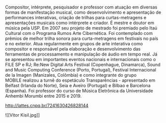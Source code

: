 Compositor, intérprete, pesquisador e professor com atuação em diversas formas de manifestação musical, como desenvolvimento e apresentação de performances interativas, criação de trilhas para curtas-metragens e apresentações musicais como intérprete e criador. É mestre e doutor em música pela USP. Em 2007 seu projeto de mestrado foi premiado pelo Itaú Cultural com o Programa Rumos Arte Cibernética. Foi contemplado com prêmios de melhor trilha sonora para curta-metragens em festivais no país e no exterior. Atua regularmente em grupos de arte interativa como compositor e responsável pela elaboração e desenvolvimento das ferramentas de processamento e manipulação de áudio em tempo real. Já se apresentou em importantes eventos nacionais e internacionais como o FILE SP e RJ; Re:New Digital Arts Festival (Copenhague, Dinamarca), Sound and Music Computing Conference (Porto, Portugal), Festival Internacional de la Imagen (Manizales, Colômbia) e como integrante do grupo MOBILE realizou a turnê do espetáculo Transparências - apresentado em Belfast (Irlanda do Norte), Seia e Aveiro (Portugal) e Bilbao e Barcelona (Espanha). Foi professor do curso de Música Eletrônica da Universidade Anhembi Morumbi entre 2015 e 2019.




http://lattes.cnpq.br/7241630426828144

![[Vitor Kisil.jpg]]